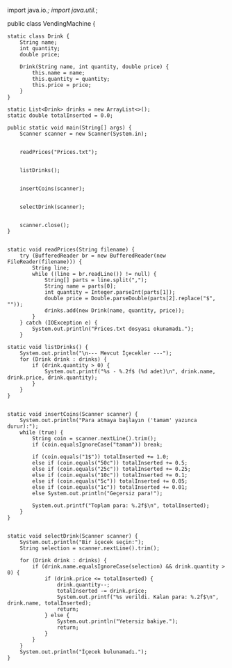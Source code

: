 import java.io.*;
import java.util.*;
 
public class VendingMachine {

    static class Drink {
        String name;
        int quantity;
        double price;

        Drink(String name, int quantity, double price) {
            this.name = name;
            this.quantity = quantity;
            this.price = price;
        }
    }

    static List<Drink> drinks = new ArrayList<>();
    static double totalInserted = 0.0;

    public static void main(String[] args) {
        Scanner scanner = new Scanner(System.in);

    
        readPrices("Prices.txt");


        listDrinks();

    
        insertCoins(scanner);


        selectDrink(scanner);

        
        scanner.close();
    }


    static void readPrices(String filename) {
        try (BufferedReader br = new BufferedReader(new FileReader(filename))) {
            String line;
            while ((line = br.readLine()) != null) {
                String[] parts = line.split(",");
                String name = parts[0];
                int quantity = Integer.parseInt(parts[1]);
                double price = Double.parseDouble(parts[2].replace("$", ""));
                drinks.add(new Drink(name, quantity, price));
            }
        } catch (IOException e) {
            System.out.println("Prices.txt dosyası okunamadı.");
        }

    static void listDrinks() {
        System.out.println("\n--- Mevcut İçecekler ---");
        for (Drink drink : drinks) {
            if (drink.quantity > 0) {
                System.out.printf("%s - %.2f$ (%d adet)\n", drink.name, drink.price, drink.quantity);
            }
        }
    }


    static void insertCoins(Scanner scanner) {
        System.out.println("Para atmaya başlayın ('tamam' yazınca durur):");
        while (true) {
            String coin = scanner.nextLine().trim();
            if (coin.equalsIgnoreCase("tamam")) break;

            if (coin.equals("1$")) totalInserted += 1.0;
            else if (coin.equals("50c")) totalInserted += 0.5;
            else if (coin.equals("25c")) totalInserted += 0.25;
            else if (coin.equals("10c")) totalInserted += 0.1;
            else if (coin.equals("5c")) totalInserted += 0.05;
            else if (coin.equals("1c")) totalInserted += 0.01;
            else System.out.println("Geçersiz para!");

            System.out.printf("Toplam para: %.2f$\n", totalInserted);
        }
    }

    
    static void selectDrink(Scanner scanner) {
        System.out.println("Bir içecek seçin:");
        String selection = scanner.nextLine().trim();

        for (Drink drink : drinks) {
            if (drink.name.equalsIgnoreCase(selection) && drink.quantity > 0) {
                if (drink.price <= totalInserted) {
                    drink.quantity--;
                    totalInserted -= drink.price;
                    System.out.printf("%s verildi. Kalan para: %.2f$\n", drink.name, totalInserted);
                    return;
                } else {
                    System.out.println("Yetersiz bakiye.");
                    return;
                }
            }
        }
        System.out.println("İçecek bulunamadı.");
    }
